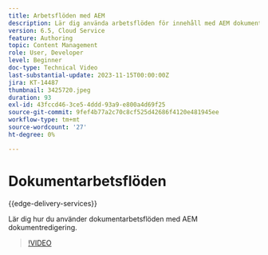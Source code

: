 ```yaml
---
title: Arbetsflöden med AEM
description: Lär dig använda arbetsflöden för innehåll med AEM dokumentredigering.
version: 6.5, Cloud Service
feature: Authoring
topic: Content Management
role: User, Developer
level: Beginner
doc-type: Technical Video
last-substantial-update: 2023-11-15T00:00:00Z
jira: KT-14487
thumbnail: 3425720.jpeg
duration: 93
exl-id: 43fccd46-3ce5-4ddd-93a9-e800a4d69f25
source-git-commit: 9fef4b77a2c70c8cf525d42686f4120e481945ee
workflow-type: tm+mt
source-wordcount: '27'
ht-degree: 0%

---
```


# Dokumentarbetsflöden

{{edge-delivery-services}}

Lär dig hur du använder dokumentarbetsflöden med AEM dokumentredigering.

>[!VIDEO](https://video.tv.adobe.com/v/3425720/?learn=on)
